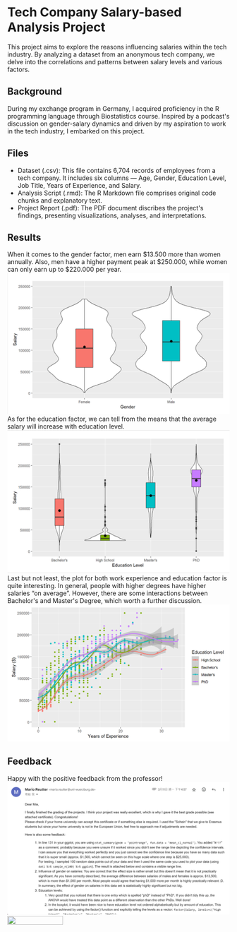 # Tech Company Salary-based Analysis Project
This project aims to explore the reasons influencing salaries within the tech industry. By analyzing a dataset from an anonymous tech company, we delve into the correlations and patterns between salary levels and various factors.  

## Background
During my exchange program in Germany, I acquired proficiency in the R programming language through Biostatistics course. Inspired by a podcast's discussion on gender-salary dynamics and driven by my aspiration to work in the tech industry, I embarked on this project.  

## Files
- Dataset (.csv): This file contains 6,704 records of employees from a tech company. It includes six columns — Age, Gender, Education Level, Job Title, Years of Experience, and Salary.
- Analysis Script (.rmd): The R Markdown file comprises original code chunks and explanatory text.
- Project Report (.pdf): The PDF document discribes the project's findings, presenting visualizations, analyses, and interpretations.

## Results
When it comes to the gender factor, men earn $13.500 more than women annually. Also, men have a higher payment peak at $250.000, while women can only earn up to $220.000 per year. 
![Salary-Gender](/img/salary-gender.png)
As for the education factor, we can tell from the means that the average salary will increase with education level. 
![Salary-Education](/img/salary-education.png)
Last but not least, the plot for both work experience and education factor is quite interesting. In general, people with higher degrees have higher salaries “on average”. However, there are some interactions between Bachelor's and Master's Degree, which worth a further discussion. 
![Salary-WorkExperience](/img/salary-experience.png)

## Feedback
Happy with the positive feedback from the professor! 
![Email_Feedback](/img/feedback.png)
<img src="https://github.com/Mia1011/project_biostatistics/img/feedback.png"  width=50% height=50%>
